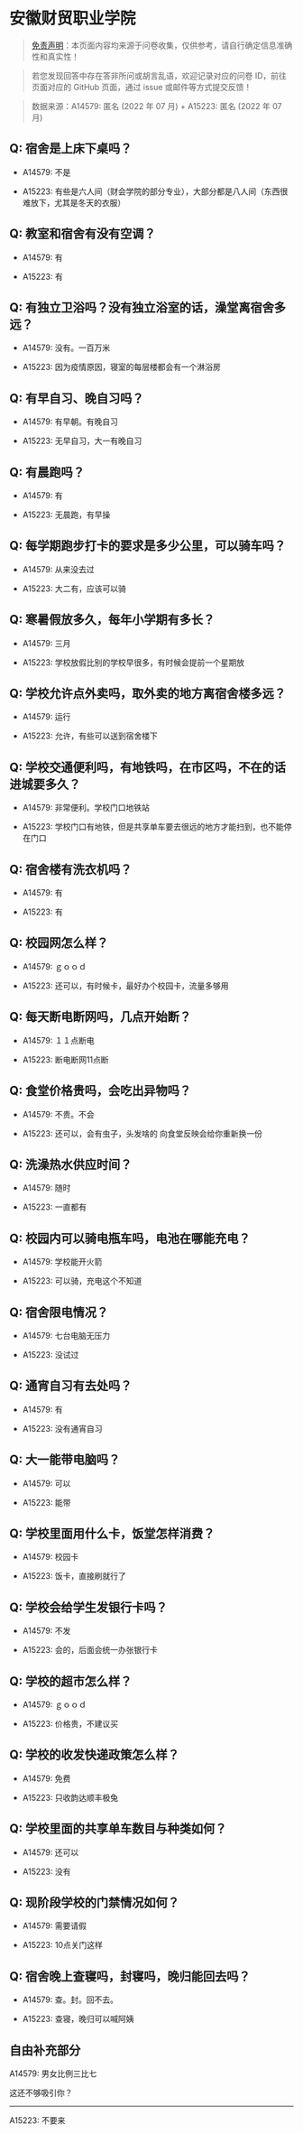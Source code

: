 # 安徽财贸职业学院

> [免责声明](https://colleges.chat/#_3)：本页面内容均来源于问卷收集，仅供参考，请自行确定信息准确性和真实性！

> 若您发现回答中存在答非所问或胡言乱语，欢迎记录对应的问卷 ID，前往页面对应的 GitHub 页面，通过 issue 或邮件等方式提交反馈！

> 数据来源：A14579: 匿名 (2022 年 07 月) + A15223: 匿名 (2022 年 07 月)

## Q: 宿舍是上床下桌吗？

- A14579: 不是

- A15223: 有些是六人间（财会学院的部分专业），大部分都是八人间（东西很难放下，尤其是冬天的衣服）

## Q: 教室和宿舍有没有空调？

- A14579: 有

- A15223: 有

## Q: 有独立卫浴吗？没有独立浴室的话，澡堂离宿舍多远？

- A14579: 没有。一百万米

- A15223: 因为疫情原因，寝室的每层楼都会有一个淋浴房

## Q: 有早自习、晚自习吗？

- A14579: 有早朝。有晚自习

- A15223: 无早自习，大一有晚自习

## Q: 有晨跑吗？

- A14579: 有

- A15223: 无晨跑，有早操

## Q: 每学期跑步打卡的要求是多少公里，可以骑车吗？

- A14579: 从来没去过

- A15223: 大二有，应该可以骑

## Q: 寒暑假放多久，每年小学期有多长？

- A14579: 三月

- A15223: 学校放假比别的学校早很多，有时候会提前一个星期放

## Q: 学校允许点外卖吗，取外卖的地方离宿舍楼多远？

- A14579: 运行

- A15223: 允许，有些可以送到宿舍楼下

## Q: 学校交通便利吗，有地铁吗，在市区吗，不在的话进城要多久？

- A14579: 非常便利。学校门口地铁站

- A15223: 学校门口有地铁，但是共享单车要去很远的地方才能扫到，也不能停在门口

## Q: 宿舍楼有洗衣机吗？

- A14579: 有

- A15223: 有

## Q: 校园网怎么样？

- A14579: ｇｏｏｄ

- A15223: 还可以，有时候卡，最好办个校园卡，流量多够用

## Q: 每天断电断网吗，几点开始断？

- A14579: １１点断电

- A15223: 断电断网11点断

## Q: 食堂价格贵吗，会吃出异物吗？

- A14579: 不贵。不会

- A15223: 还可以，会有虫子，头发啥的 向食堂反映会给你重新换一份

## Q: 洗澡热水供应时间？

- A14579: 随时

- A15223: 一直都有

## Q: 校园内可以骑电瓶车吗，电池在哪能充电？

- A14579: 学校能开火箭

- A15223: 可以骑，充电这个不知道

## Q: 宿舍限电情况？

- A14579: 七台电脑无压力

- A15223: 没试过

## Q: 通宵自习有去处吗？

- A14579: 有

- A15223: 没有通宵自习

## Q: 大一能带电脑吗？

- A14579: 可以

- A15223: 能带

## Q: 学校里面用什么卡，饭堂怎样消费？

- A14579: 校园卡

- A15223: 饭卡，直接刷就行了

## Q: 学校会给学生发银行卡吗？

- A14579: 不发

- A15223: 会的，后面会统一办张银行卡

## Q: 学校的超市怎么样？

- A14579: ｇｏｏｄ

- A15223: 价格贵，不建议买

## Q: 学校的收发快递政策怎么样？

- A14579: 免费

- A15223: 只收韵达顺丰极兔

## Q: 学校里面的共享单车数目与种类如何？

- A14579: 还可以

- A15223: 没有

## Q: 现阶段学校的门禁情况如何？

- A14579: 需要请假

- A15223: 10点关门这样

## Q: 宿舍晚上查寝吗，封寝吗，晚归能回去吗？

- A14579: 查。封。回不去。

- A15223: 查寝，晚归可以喊阿姨

## 自由补充部分

A14579: 男女比例三比七

这还不够吸引你？

***

A15223: 不要来